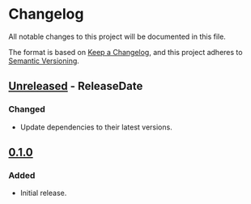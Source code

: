 <!-- markdownlint-disable MD024 -->

# Changelog

All notable changes to this project will be documented in this file.

The format is based on [Keep a Changelog](https://keepachangelog.com/en/1.0.0/),
and this project adheres to [Semantic Versioning](https://semver.org/spec/v2.0.0.html).

## [Unreleased] - ReleaseDate

### Changed

- Update dependencies to their latest versions.

## [0.1.0]

### Added

- Initial release.

[Unreleased]: https://github.com/dnaka91/tokio-shutdown/compare/v0.1.0...HEAD
[0.1.0]: https://github.com/dnaka91/tokio-shutdown/releases/tag/v0.1.0
